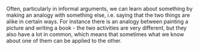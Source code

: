 Often, particularly in informal arguments, we can learn about something
by making an analogy with something else, i.e. saying that the two
things are alike in certain ways. For instance there is an analogy
between painting a picture and writing a book - the two activities are
very different, but they also have a lot in common, which means that
sometimes what we know about one of them can be applied to the other.
